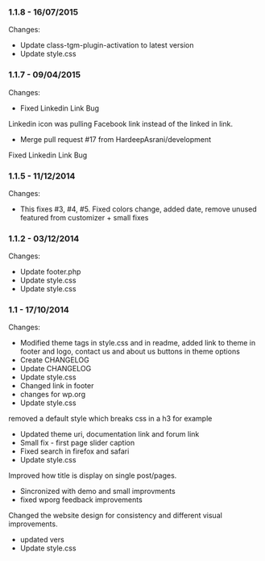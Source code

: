 

### 1.1.8 - 16/07/2015

 Changes: 


 * Update class-tgm-plugin-activation to latest version
 * Update style.css


### 1.1.7 - 09/04/2015

 Changes: 


 * Fixed Linkedin Link Bug

Linkedin icon was pulling Facebook link instead of the linked in link.
 * Merge pull request #17 from HardeepAsrani/development

Fixed Linkedin Link Bug


### 1.1.5 - 11/12/2014

 Changes: 


 * This fixes #3, #4, #5. Fixed colors change, added date, remove unused featured from customizer + small fixes


### 1.1.2 - 03/12/2014

 Changes: 


 * Update footer.php
 * Update style.css
 * Update style.css


### 1.1 - 17/10/2014

 Changes: 


 * Modified theme tags in style.css and in readme, added link to theme in footer and logo, contact us and about us buttons in theme options
 * Create CHANGELOG
 * Update CHANGELOG
 * Update style.css
 * Changed link in footer
 * changes for wp.org
 * Update style.css

removed a default style which breaks css in a h3 for example
 * Updated theme uri, documentation link and forum link
 * Small fix - first page slider caption
 * Fixed search in firefox and safari
 * Update style.css

Improved how title is display on single post/pages.
 * Sincronized with demo and small improvments
 * fixed wporg feedback   improvements

Changed the website design for consistency and different visual
improvements.
 * updated vers
 * Update style.css

